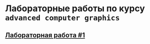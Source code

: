# Лабораторные работы по курсу `advanced computer graphics`

## [Лабораторная работа #1](lab1/README.md)